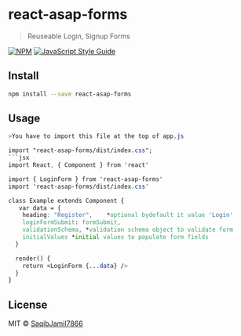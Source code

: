 # react-asap-forms

> Reuseable Login, Signup Forms

[![NPM](https://img.shields.io/npm/v/react-asap-forms.svg)](https://www.npmjs.com/package/react-asap-forms) [![JavaScript Style Guide](https://img.shields.io/badge/code_style-standard-brightgreen.svg)](https://standardjs.com)

## Install

```bash
npm install --save react-asap-forms
```

## Usage

```css
>You have to import this file at the top of app.js

import "react-asap-forms/dist/index.css";
```jsx
import React, { Component } from 'react'

import { LoginForm } from 'react-asap-forms'
import 'react-asap-forms/dist/index.css'

class Example extends Component {
   var data = {
    heading: "Register",    *optional bydefault it value 'Login'
    loginFormSubmit: formSubmit,
    validationSchema, *validation schema object to validate form
    initialValues *initial values to populate form fields
  }

  render() {
    return <LoginForm {...data} />
  }
}
```

## License

MIT © [SaqibJamil7866](https://github.com/SaqibJamil7866)
